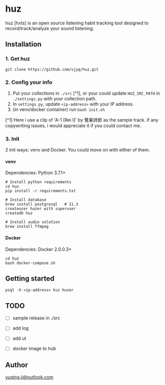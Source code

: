 # huz 

huz \[hʌts] is an open source listening habit tracking tool designed to record/track/analyze your sound listening.

## Installation

### 1. Get huz
```
git clone https://github.com/vjyq/huz.git
```

### 2. Config your info
1. Put your collections in `./src` [^1], or your could update `HUZ_SRC_PATH` in `./settings.py` with your collection path.
2. In `settings.py`, update `<ip-address>` with your IP address.
3. (in venv/docker container) run `bash init.sh`

[^1] Here i use a clip of 'A-1 \[Rei I]' by 鷺巣詩郎 as the sample track. if any copywriting issues, i would appreciate it if you could contact me.

### 3. Init

2 init ways: venv and Docker. You could move on with either of them.

#### venv 
Dependencies: Python 3.7.1+
```
# Install python requirements
cd huz
pip install -r requirements.txt

# Install database
brew install postgresql   # 11.3
createuser huzer with superuser
createdb huz

# Install audio solution
brew install ffmpeg
```

#### Docker
Dependencies: Docker 2.0.0.3+
```
cd huz
bash docker-compose.sh
```

## Getting started
```
psql -h <ip-address> huz huzer
```

## TODO
- [ ] sample release in ./src
- [ ] add log
- [ ] add ut
- [ ] docker image to hub


## Author
yuqing.ji@outlook.com
